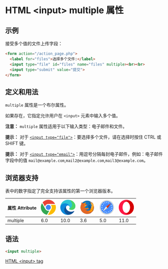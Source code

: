 HTML \<input> multiple 属性
===

## 示例

接受多个值的文件上传字段：

```html idoc:preview:iframe
<form action="/action_page.php">
  <label for="files">选择多个文件:</label>
  <input type="file" id="files" name="files" multiple><br><br>
  <input type="submit" value="提交">
</form>
```

## 定义和用法

`multiple` 属性是一个布尔属性。

如果存在，它指定允许用户在 `<input>` 元素中输入多个值。

**注意：** `multiple` 属性适用于以下输入类型：电子邮件和文件。

**提示：** 对于 [`<input type="file">`](./input_type_file.md)：要选择多个文件，请在选择时按住 CTRL 或 SHIFT 键。

**提示：** 对于 [`<input type="email">`](./input_type_email.md)：用逗号分隔每封电子邮件，例如：电子邮件字段中的值 `mail@example.com`,`mail2@example.com`,`mail3@example.com`。

## 浏览器支持

表中的数字指定了完全支持该属性的第一个浏览器版本。

| 属性 Attribute | ![chrome][1] | ![edge][2] | ![firefox][3] | ![safari][4] | ![opera][5] |
| --- | --- | --- | --- | --- | --- |
| multiple  | 6.0 | 10.0 | 3.6 | 5.0 | 11.0 |
<!--rehype:style=width: 100%; display: inline-table;-->

## 语法

```html
<input multiple>
```

[HTML \<input> tag](./input.md "HTML input 标签参考")

[1]: ../assets/chrome.svg
[2]: ../assets/edge.svg
[3]: ../assets/firefox.svg
[4]: ../assets/safari.svg
[5]: ../assets/opera.svg
